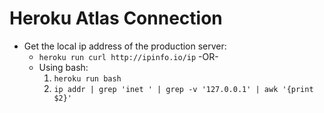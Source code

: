 # Heroku Atlas Connection

* Get the local ip address of the production server:
  * `heroku run curl http://ipinfo.io/ip`
  -OR-
  * Using bash:
    1. `heroku run bash`
    1. `ip addr | grep 'inet ' | grep -v '127.0.0.1' | awk '{print $2}'`